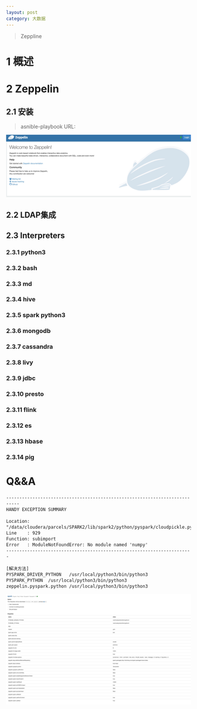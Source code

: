 ```yaml
---
layout: post
category: 大数据
---
```


> Zeppline
> 

# 1 概述
# 2 Zeppelin
## 2.1 安装
> asnible-playbook URL: 

![-w1416](/assets/img//15468683268346.jpg)

## 2.2 LDAP集成
## 2.3 Interpreters
### 2.3.1 python3
### 2.3.2 bash
### 2.3.3 md
### 2.3.4 hive
### 2.3.5 spark python3
### 2.3.6 mongodb
### 2.3.7 cassandra
### 2.3.8 livy
### 2.3.9 jdbc
### 2.3.10 presto
### 2.3.11 flink
### 2.3.12 es
### 2.3.13 hbase
### 2.3.14 pig


# Q&&A

```
---------------------------------------------------------------------------
HANDY EXCEPTION SUMMARY

Location: "/data/cloudera/parcels/SPARK2/lib/spark2/python/pyspark/cloudpickle.py"
Line	: 929
Function: subimport
Error	: ModuleNotFoundError: No module named 'numpy'
-----------------------------------------------------------------------

[解决方法]
PYSPARK_DRIVER_PYTHON	/usr/local/python3/bin/python3
PYSPARK_PYTHON	/usr/local/python3/bin/python3
zeppelin.pyspark.python	/usr/local/python3/bin/python3
```
![](/assets/img//15433931493943.jpg)
